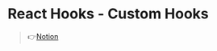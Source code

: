 # React Hooks - Custom Hooks

>  👉[Notion](https://www.notion.so/xtring/React-Hooks-Custom-Hooks-4cce2c5afb7f4592b03d7c2b2080e4a1)